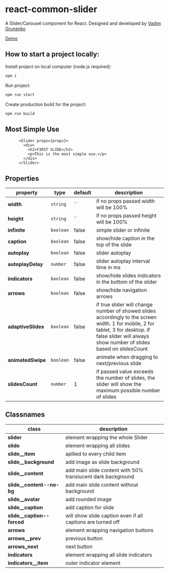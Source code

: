 # react-common-slider

A Slider/Carousel component for React. Designed and developed by [Vadim Grunenko](https://github.com/vadigru)

[Demo](https://react-common-slider.vercel.app/)

## How to start a project locally:
Install project on local computer (node.js required):
```sh
npm i
```
Run project:
```sh
npm run start
```
Create production build for the project:
```sh
npm run build
```

## Most Simple Use

```
      <Slider props={props}>
        <div>
          <h2>FIRST SLIDE</h2>
          <p>This is the most simple use.</p>
        </div>
      </Slider>
```

## Properties

| property | type | default | description |
|-|-|-|-|
| **width** | `string` | ``| if no props passed width will be 100% |
| **height** | `string` | `` | if no props passed height will be 100% |
| **infinite** | `boolean` | false | simple slider or infinite |
| **caption** | `boolean` | false | show/hide caption in the top of the slide |
| **autoplay** | `boolean` | false | slider autoplay |
| **autoplayDelay** | `number` | false | slider autoplay interval time in ms|
| **indicators** | `boolean` | false | show/hide slides indicators in the bottom of the slider|
| **arrows** | `boolean` | false | show/hide navigation arrows |
| **adaptiveSlides** | `boolean` | false | if true slider will change number of showed slides accordingly to the screen width. 1 for mobile, 2 for tablet, 3 for desktop. if false slider will always show number of slides based on slidesCount |
| **animatedSwipe** | `boolean` | false | animate when dragging to next/previous slide |
| **slidesCount** | `number` | 1 | if passed value exceeds the number of slides, the slider will show the maximum possible number of slides |

## Classnames

| class | description |
|-|-|
| **slider** | element wrapping the whole Slider |
| **slide** | element wrapping all slides |
| **slide__item** | apllied to every child item |
| **slide__background** | add image as slide background |
| **slide__content** | add main slide content with 50% translucent dark background |
| **slide__content--no-bg** | add main slide content without background |
| **slide__avatar** | add rounded image |
| **slide__caption** | add caption for slide |
| **slide__caption--forced** | will show slide caption even if all captions are turned off |
| **arrows** | element wrapping navigation buttons |
| **arrows__prev** | previous button |
| **arrows_next** | next button |
| **indicators** | element wrapping all slide indicators |
| **indicators__item** | outer indicator element |
